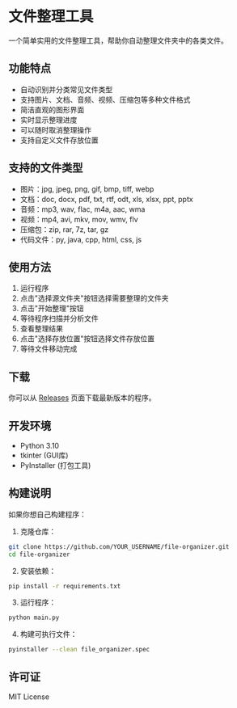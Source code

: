 # 文件整理工具

一个简单实用的文件整理工具，帮助你自动整理文件夹中的各类文件。

## 功能特点

- 自动识别并分类常见文件类型
- 支持图片、文档、音频、视频、压缩包等多种文件格式
- 简洁直观的图形界面
- 实时显示整理进度
- 可以随时取消整理操作
- 支持自定义文件存放位置

## 支持的文件类型

- 图片：jpg, jpeg, png, gif, bmp, tiff, webp
- 文档：doc, docx, pdf, txt, rtf, odt, xls, xlsx, ppt, pptx
- 音频：mp3, wav, flac, m4a, aac, wma
- 视频：mp4, avi, mkv, mov, wmv, flv
- 压缩包：zip, rar, 7z, tar, gz
- 代码文件：py, java, cpp, html, css, js

## 使用方法

1. 运行程序
2. 点击"选择源文件夹"按钮选择需要整理的文件夹
3. 点击"开始整理"按钮
4. 等待程序扫描并分析文件
5. 查看整理结果
6. 点击"选择存放位置"按钮选择文件存放位置
7. 等待文件移动完成

## 下载

你可以从 [Releases](../../releases) 页面下载最新版本的程序。

## 开发环境

- Python 3.10
- tkinter (GUI库)
- PyInstaller (打包工具)

## 构建说明

如果你想自己构建程序：

1. 克隆仓库：
```bash
git clone https://github.com/YOUR_USERNAME/file-organizer.git
cd file-organizer
```

2. 安装依赖：
```bash
pip install -r requirements.txt
```

3. 运行程序：
```bash
python main.py
```

4. 构建可执行文件：
```bash
pyinstaller --clean file_organizer.spec
```

## 许可证

MIT License 